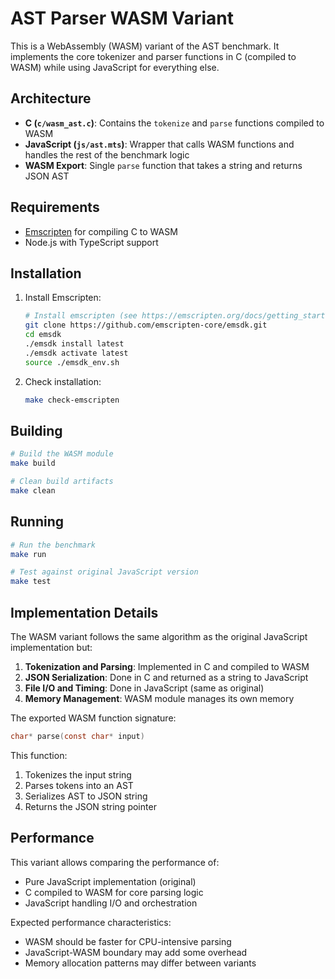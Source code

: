 # AST Parser WASM Variant

This is a WebAssembly (WASM) variant of the AST benchmark. It implements the core tokenizer and parser functions in C (compiled to WASM) while using JavaScript for everything else.

## Architecture

- **C (`c/wasm_ast.c`)**: Contains the `tokenize` and `parse` functions compiled to WASM
- **JavaScript (`js/ast.mts`)**: Wrapper that calls WASM functions and handles the rest of the benchmark logic
- **WASM Export**: Single `parse` function that takes a string and returns JSON AST

## Requirements

- [Emscripten](https://emscripten.org/) for compiling C to WASM
- Node.js with TypeScript support

## Installation

1. Install Emscripten:
   ```bash
   # Install emscripten (see https://emscripten.org/docs/getting_started/downloads.html)
   git clone https://github.com/emscripten-core/emsdk.git
   cd emsdk
   ./emsdk install latest
   ./emsdk activate latest
   source ./emsdk_env.sh
   ```

2. Check installation:
   ```bash
   make check-emscripten
   ```

## Building

```bash
# Build the WASM module
make build

# Clean build artifacts
make clean
```

## Running

```bash
# Run the benchmark
make run

# Test against original JavaScript version
make test
```

## Implementation Details

The WASM variant follows the same algorithm as the original JavaScript implementation but:

1. **Tokenization and Parsing**: Implemented in C and compiled to WASM
2. **JSON Serialization**: Done in C and returned as a string to JavaScript
3. **File I/O and Timing**: Done in JavaScript (same as original)
4. **Memory Management**: WASM module manages its own memory

The exported WASM function signature:
```c
char* parse(const char* input)
```

This function:
1. Tokenizes the input string
2. Parses tokens into an AST
3. Serializes AST to JSON string
4. Returns the JSON string pointer

## Performance

This variant allows comparing the performance of:
- Pure JavaScript implementation (original)
- C compiled to WASM for core parsing logic
- JavaScript handling I/O and orchestration

Expected performance characteristics:
- WASM should be faster for CPU-intensive parsing
- JavaScript-WASM boundary may add some overhead
- Memory allocation patterns may differ between variants
